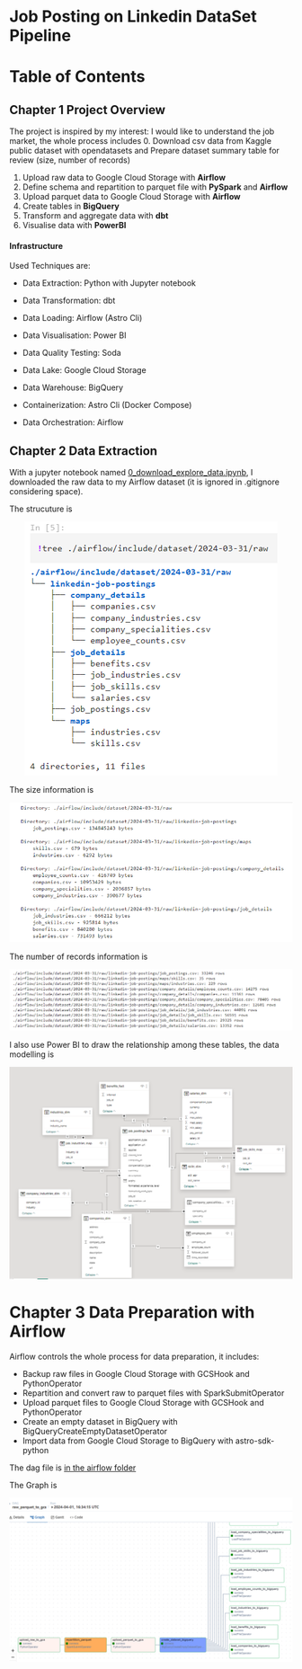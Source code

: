 # Job Posting on Linkedin DataSet Pipeline

# Table of Contents

## Chapter 1 Project Overview

The project is inspired by my interest: I would like to understand the job market, the whole process includes 
 0. Download csv data from Kaggle public dataset with opendatasets and Prepare dataset summary table for review (size, number of records)
 1. Upload raw data to Google Cloud Storage with **Airflow**
 2. Define schema and repartition to parquet file with **PySpark** and **Airflow**
 3. Upload parquet data to Google Cloud Storage with **Airflow**
 4. Create tables in **BigQuery**
 5. Transform and aggregate data with **dbt**
 6. Visualise data with **PowerBI**

#### Infrastructure
Used Techniques are:
 - Data Extraction: Python with Jupyter notebook
 - Data Transformation: dbt
 - Data Loading: Airflow (Astro Cli)
 - Data Visualisation: Power BI
 - Data Quality Testing: Soda

 - Data Lake: Google Cloud Storage
 - Data Warehouse: BigQuery

 - Containerization: Astro Cli (Docker Compose)
 - Data Orchestration: Airflow

 ## Chapter 2 Data Extraction
 
 With a jupyter notebook named [0_download_explore_data.ipynb](./0_download_explore_data.ipynb), I downloaded the raw data to my Airflow dataset (it is ignored in .gitignore considering space).

 The strucuture is <p align = "center">
  <img src="./image/1_tree.png">
  </p>
 The size information is <p align = "center">
  <img src="./image/2_size.png">
  </p>
 The number of records information is <p align = "center">
  <img src="./image/3_records.png">
  </p>

I also use Power BI to draw the relationship among these tables, the data modelling is <p align = "center">
  <img src="./image/4_data_modelling.png">
  </p>

# Chapter 3 Data Preparation with Airflow
Airflow controls the whole process for data preparation, it includes:
- Backup raw files in Google Cloud Storage with GCSHook and PythonOperator
- Repartition and convert raw to parquet files with SparkSubmitOperator
- Upload parquet files to Google Cloud Storage with GCSHook and PythonOperator
- Create an empty dataset in BigQuery with BigQueryCreateEmptyDatasetOperator
- Import data from Google Cloud Storage to BigQuery with astro-sdk-python

The dag file is [in the airflow folder](./airflow/dags/data_ingest_gcs.py)

The Graph is <p align = "center">
  <img src="./image/5_data_preparation.png">
  </p>
